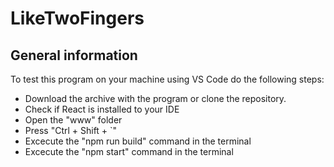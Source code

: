 # LikeTwoFingers

## General information

To test this program on your machine using VS Code do the following steps:

* Download the archive with the program or clone the repository. 
* Check if React is installed to your IDE
* Open the "www" folder 
* Press "Ctrl + Shift + `"
* Excecute the "npm run build" command in the terminal
* Excecute the "npm start" command in the terminal
